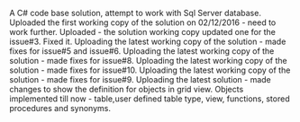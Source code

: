 A C# code base solution, attempt to work with Sql Server database. 
Uploaded the first working copy of the solution on 02/12/2016 - need to work further.
Uploaded - the solution working copy updated one for the issue#3. Fixed it. 
Uploading the latest working copy of the solution - made fixes for issue#5 and issue#6. 
Uploading the latest working copy of the solution - made fixes for issue#8.
Uploading the latest working copy of the solution - made fixes for issue#10.
Uploading the latest working copy of the solution - made fixes for issue#9.
Uploading the latest solution - made changes to show the definition for objects in grid view. Objects implemented till now - table,user defined table type, view, functions, stored procedures and synonyms.
